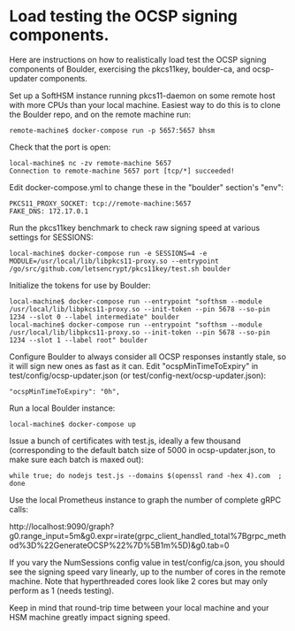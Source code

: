 # Load testing the OCSP signing components.

Here are instructions on how to realistically load test the OCSP signing
components of Boulder, exercising the pkcs11key, boulder-ca, and
ocsp-updater components.

Set up a SoftHSM instance running pkcs11-daemon on some remote host with more
CPUs than your local machine. Easiest way to do this is to clone the Boulder
repo, and on the remote machine run:

    remote-machine$ docker-compose run -p 5657:5657 bhsm

Check that the port is open:

    local-machine$ nc -zv remote-machine 5657
    Connection to remote-machine 5657 port [tcp/*] succeeded!

Edit docker-compose.yml to change these in the "boulder" section's "env":

    PKCS11_PROXY_SOCKET: tcp://remote-machine:5657
    FAKE_DNS: 172.17.0.1

Run the pkcs11key benchmark to check raw signing speed at various settings for SESSIONS:

    local-machine$ docker-compose run -e SESSIONS=4 -e MODULE=/usr/local/lib/libpkcs11-proxy.so --entrypoint /go/src/github.com/letsencrypt/pkcs11key/test.sh boulder

Initialize the tokens for use by Boulder:

    local-machine$ docker-compose run --entrypoint "softhsm --module /usr/local/lib/libpkcs11-proxy.so --init-token --pin 5678 --so-pin 1234 --slot 0 --label intermediate" boulder
    local-machine$ docker-compose run --entrypoint "softhsm --module /usr/local/lib/libpkcs11-proxy.so --init-token --pin 5678 --so-pin 1234 --slot 1 --label root" boulder

Configure Boulder to always consider all OCSP responses instantly stale, so it
will sign new ones as fast as it can. Edit "ocspMinTimeToExpiry" in
test/config/ocsp-updater.json (or test/config-next/ocsp-updater.json):

    "ocspMinTimeToExpiry": "0h",

Run a local Boulder instance:

    local-machine$ docker-compose up

Issue a bunch of certificates with test.js, ideally a few thousand
(corresponding to the default batch size of 5000 in ocsp-updater.json, to make
sure each batch is maxed out):

    while true; do nodejs test.js --domains $(openssl rand -hex 4).com  ; done

Use the local Prometheus instance to graph the number of complete gRPC calls:

http://localhost:9090/graph?g0.range_input=5m&g0.expr=irate(grpc_client_handled_total%7Bgrpc_method%3D%22GenerateOCSP%22%7D%5B1m%5D)&g0.tab=0

If you vary the NumSessions config value in test/config/ca.json, you should see
the signing speed vary linearly, up to the number of cores in the remote
machine. Note that hyperthreaded cores look like 2 cores but may only perform
as 1 (needs testing).

Keep in mind that round-trip time between your local machine and your HSM
machine greatly impact signing speed.
